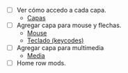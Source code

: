 - [ ] Ver cómo accedo a cada capa.
  - [Capas](https://github.com/KMKfw/kmk_firmware/blob/master/docs/en/layers.md)
- [ ] Agregar capa para mouse y flechas.
  - [Mouse](https://github.com/KMKfw/kmk_firmware/blob/master/docs/en/mouse_keys.md)
  - [Teclado (keycodes)](https://github.com/KMKfw/kmk_firmware/blob/master/docs/en/keycodes.md)
- [ ] Agregar capa para multimedia
  - [Media](https://github.com/KMKfw/kmk_firmware/blob/master/docs/en/media_keys.md)
- [ ] Home row mods.